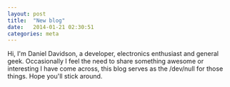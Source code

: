 ```yaml
---
layout: post
title:  "New blog"
date:   2014-01-21 02:30:51
categories: meta
---
```


Hi, I'm Daniel Davidson, a developer, electronics enthusiast and general geek. Occasionally I feel the need to share something awesome or interesting I have come across, this blog serves as the /dev/null for those things. Hope you'll stick around.